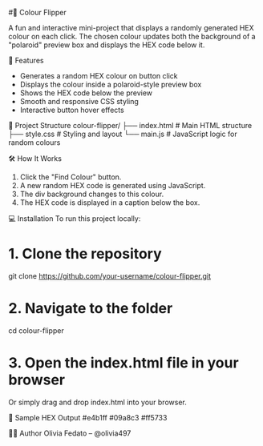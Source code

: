 #🎨 Colour Flipper

A fun and interactive mini-project that displays a randomly generated HEX colour on each click. The chosen colour updates both the background of a "polaroid" preview box and displays the HEX code below it.


🧠 Features
- Generates a random HEX colour on button click
- Displays the colour inside a polaroid-style preview box
- Shows the HEX code below the preview
- Smooth and responsive CSS styling
- Interactive button hover effects

📁 Project Structure
colour-flipper/
├── index.html       # Main HTML structure
├── style.css        # Styling and layout
└── main.js          # JavaScript logic for random colours

🛠️ How It Works
1. Click the "Find Colour" button.
2. A new random HEX code is generated using JavaScript.
3. The div background changes to this colour.
4. The HEX code is displayed in a caption below the box.

💻 Installation
To run this project locally:
# 1. Clone the repository
git clone https://github.com/your-username/colour-flipper.git

# 2. Navigate to the folder
cd colour-flipper

# 3. Open the index.html file in your browser
Or simply drag and drop index.html into your browser.

🧪 Sample HEX Output
#e4b1ff
#09a8c3
#ff5733


🧑‍💻 Author
Olivia Fedato – @olivia497
